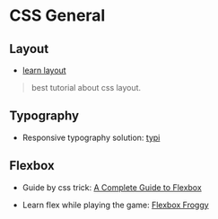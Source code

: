 # CSS General

## Layout

- [learn layout](http://learnlayout.com/)
> best tutorial about css layout.

## Typography

- Responsive typography solution: [typi](https://github.com/zellwk/typi)

## Flexbox

- Guide by css trick: [A Complete Guide to Flexbox](https://css-tricks.com/snippets/css/a-guide-to-flexbox/)

- Learn flex while playing the game: [Flexbox Froggy](http://flexboxfroggy.com/)